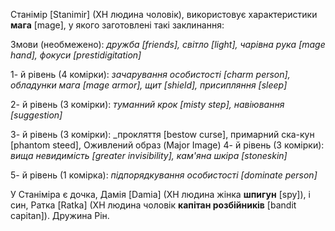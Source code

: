 Станімір [Stanimir] (ХН людина чоловік), використовує характеристики **мага** [mage], у якого заготовлені такі заклинання:

Змови (необмежено): _дружба [friends], світло [light], чарівна рука [mage hand], фокуси [prestidigitation]_

1- й рівень (4 комірки): _зачарування особистості [charm person], обладунки мага [mage armor], щит [shield], присипляння [sleep]_

2- й рівень (3 комірки): _туманний крок [misty step], навіювання [suggestion]_

3- й рівень (3 комірки): _прокляття [bestow curse], примарний ска-кун [phantom steed], Оживлений образ (Major Image)
4- й рівень (3 комірки): _вища невидимість [greater invisibility], кам'яна шкіра [stoneskin]_

5- й рівень (1 комірка): _підпорядкування особистості [dominate person]_

У Станіміра є дочка, Дамія [Damia] (ХН людина жінка **шпигун** [spy]), і син, Ратка [Ratka] (ХН людина чоловік **капітан розбійників** [bandit capitan]). Дружина Рін.